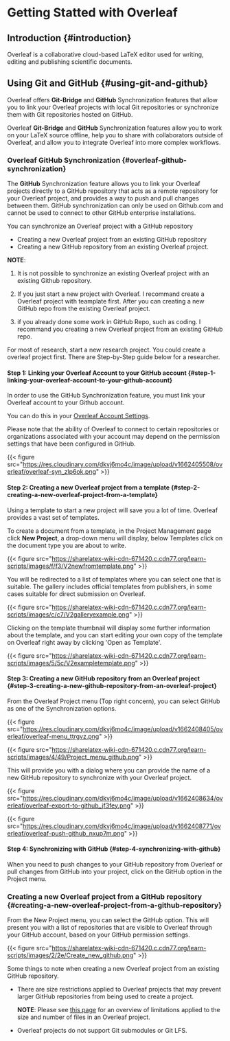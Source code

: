 # Getting Statted with Overleaf


## Introduction {#introduction}

Overleaf is a collaborative cloud-based LaTeX editor used for writing, editing and publishing scientific documents.


## Using Git and GitHub {#using-git-and-github}

Overleaf offers **Git-Bridge** and **GitHub** Synchronization features that allow you to link your Overleaf projects with local Git repositories or synchronize them with Git repositories hosted on GitHub.

Overleaf **Git-Bridge** and **GitHub** Synchronization features allow you to work on your LaTeX source offline, help you to share with collaborators outside of Overleaf, and allow you to integrate Overleaf into more complex workflows.


### Overleaf GitHub Synchronization {#overleaf-github-synchronization}

The **GitHub** Synchronization feature allows you to link your Overleaf projects directly to a GitHub repository that acts as a remote repository for your Overleaf project, and provides a way to push and pull changes between them. GitHub synchronization can only be used on Github.com and cannot be used to connect to other GitHub enterprise installations.

You can synchronize an Overleaf project with a GitHub repository

-   Creating a new Overleaf project from an existing GitHub repository
-   Creating a new GitHub repository from an existing Overleaf project.

**NOTE**:

1.  It is not possible to synchronize an existing Overleaf project with an existing Github repository.

2.  If you just start a new project with Overleaf. I recommand create a Overleaf project with teamplate first. After you can creating a new GitHub repo from the existing Overleaf project.
3.  if you already done some work in GitHub Repo, such as coding. I recommand you creating a new Overleaf project from an existing GitHub repo.

For most of research, start a new research project. You could create a overleaf project first. There are Step-by-Step guide below for a researcher.


#### Step 1: Linking your Overleaf Account to your GitHub account {#step-1-linking-your-overleaf-account-to-your-github-account}

In order to use the GitHub Synchronization feature, you must link your Overleaf account to your Github account.

You can do this in your [Overleaf Account Settings](https://www.overleaf.com/user/settings).

Please note that the ability of Overleaf to connect to certain repositories or organizations associated with your account may depend on the permission settings that have been configured in GitHub.

{{< figure src="https://res.cloudinary.com/dkvj6mo4c/image/upload/v1662405508/overleaf/overleaf-syn_zlp6ok.png" >}}


#### Step 2: Creating a new Overleaf project from a template {#step-2-creating-a-new-overleaf-project-from-a-template}

Using a template to start a new project will save you a lot of time. Overleaf provides a vast set of templates.

To create a document from a template, in the Project Management page click **New Project**, a drop-down menu will display, below Templates click on the document type you are about to write.

{{< figure src="https://sharelatex-wiki-cdn-671420.c.cdn77.org/learn-scripts/images/f/f3/V2newfromtemplate.png" >}}

You will be redirected to a list of templates where you can select one that is suitable. The gallery includes official templates from publishers, in some cases suitable for direct submission on Overleaf.

{{< figure src="https://sharelatex-wiki-cdn-671420.c.cdn77.org/learn-scripts/images/c/c7/V2galleryexample.png" >}}

Clicking on the template thumbnail will display some further information about the template, and you can start editing your own copy of the template on Overleaf right away by clicking 'Open as Template'.

{{< figure src="https://sharelatex-wiki-cdn-671420.c.cdn77.org/learn-scripts/images/5/5c/V2exampletemplate.png" >}}


#### Step 3: Creating a new GitHub repository from an Overleaf project {#step-3-creating-a-new-github-repository-from-an-overleaf-project}

From the Overleaf Project menu (Top right concern), you can select GitHub as one of the Synchronization options.

{{< figure src="https://res.cloudinary.com/dkvj6mo4c/image/upload/v1662408405/overleaf/overleaf-menu_ttrgvz.png" >}}

{{< figure src="https://sharelatex-wiki-cdn-671420.c.cdn77.org/learn-scripts/images/4/49/Project_menu_github.png" >}}

This will provide you with a dialog where you can provide the name of a new GitHub repository to synchronize with your Overleaf project.

{{< figure src="https://res.cloudinary.com/dkvj6mo4c/image/upload/v1662408634/overleaf/overleaf-export-to-github_jf3fey.png" >}}

{{< figure src="https://res.cloudinary.com/dkvj6mo4c/image/upload/v1662408771/overleaf/overleaf-push-github_nxup7m.png" >}}


#### Step 4: Synchronizing with GitHub {#step-4-synchronizing-with-github}

When you need to push changes to your GitHub repository from Overleaf or pull changes from GitHub into your project, click on the GitHub option in the Project menu.


### Creating a new Overleaf project from a GitHub repository {#creating-a-new-overleaf-project-from-a-github-repository}

From the New Project menu, you can select the GitHub option. This will present you with a list of repositories that are visible to Overleaf through your GitHub account, based on your GitHub permission settings.

{{< figure src="https://sharelatex-wiki-cdn-671420.c.cdn77.org/learn-scripts/images/2/2e/Create_new_github.png" >}}

Some things to note when creating a new Overleaf project from an existing GitHub repository.

-   There are size restrictions applied to Overleaf projects that may prevent larger GitHub repositories from being used to create a project.

    **NOTE**: Please see [this page](https://www.overleaf.com/learn/how-to/What_is_the_maximum_compilation_time,_file_number_and_project_size_allowed_on_free_vs_paid_plans%3F) for an overview of limitations applied to the size and number of files in an Overleaf project.

-   Overleaf projects do not support Git submodules or Git LFS.


